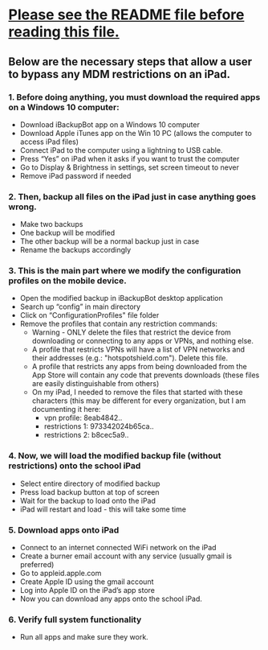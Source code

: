 # [Please see the README file before reading this file.](README.md)

## Below are the necessary steps that allow a user to bypass any MDM restrictions on an iPad.

### 1. Before doing anything, you must download the required apps on a Windows 10 computer:
  - Download iBackupBot app on a Windows 10 computer
  - Download Apple iTunes app on the Win 10 PC (allows the computer to access iPad files)
  - Connect iPad to the computer using a lightning to USB cable.
  - Press “Yes” on iPad when it asks if you want to trust the computer
  - Go to Display & Brightness in settings, set screen timeout to never 
  - Remove iPad password if needed
### 2. Then, backup all files on the iPad just in case anything goes wrong.
  - Make two backups
  - One backup will be modified
  - The other backup will be a normal backup just in case
  - Rename the backups accordingly
### 3. This is the main part where we modify the configuration profiles on the mobile device. 
  - Open the modified backup in iBackupBot desktop application
  - Search up “config” in main directory
  - Click on “ConfigurationProfiles" file folder
  - Remove the profiles that contain any restriction commands:
    - Warning - ONLY delete the files that restrict the device from downloading or connecting to any apps or VPNs, and nothing else.
    - A profile that restricts VPNs will have a list of VPN networks and their addresses (e.g.: "hotspotshield.com"). Delete this file.
    - A profile that restricts any apps from being downloaded from the App Store will contain any code that prevents downloads (these files are easily distinguishable from others)
    - On my iPad, I needed to remove the files that started with these characters (this may be different for every organization, but I am documenting it here:
      - vpn profile: 8eab4842..
      - restrictions 1: 973342024b65ca..
      - restrictions 2: b8cec5a9..
### 4. Now, we will load the modified backup file (without restrictions) onto the school iPad 
  - Select entire directory of modified backup
  - Press load backup button at top of screen
  - Wait for the backup to load onto the iPad
  - iPad will restart and load - this will take some time
### 5. Download apps onto iPad
  - Connect to an internet connected WiFi network on the iPad
  - Create a burner email account with any service (usually gmail is preferred)
  - Go to appleid.apple.com
  - Create Apple ID using the gmail account
  - Log into Apple ID on the iPad’s app store
  - Now you can download any apps onto the school iPad.
### 6. Verify full system functionality
  - Run all apps and make sure they work.
